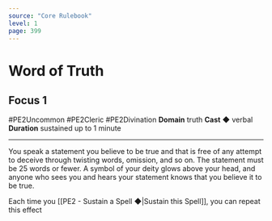 ```yaml
---
source: "Core Rulebook"
level: 1
page: 399
---
```


# Word of Truth
## Focus 1
#PE2Uncommon #PE2Cleric #PE2Divination 
**Domain** truth
**Cast** ◆ verbal
**Duration** sustained up to 1 minute

-----
You speak a statement you believe to be true and that is free of any attempt to deceive through twisting words, omission, and so on. The statement must be 25 words or fewer. A symbol of your deity glows above your head, and anyone who sees you and hears your statement knows that you believe it to be true.

Each time you [[PE2 - Sustain a Spell ◆|Sustain this Spell]], you can repeat this effect